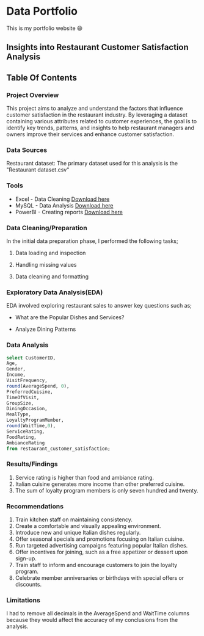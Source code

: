 #  Data Portfolio 

This is my portfolio website
😄

## Insights into Restaurant Customer Satisfaction Analysis

## Table Of Contents


### Project Overview

This project aims to analyze and understand the factors that influence customer satisfaction in the restaurant industry. By leveraging a dataset containing various attributes related to customer experiences, the goal is to identify key trends, patterns, and insights to help restaurant managers and owners improve their services and enhance customer satisfaction.

### Data Sources

Restaurant dataset: The primary dataset used  for this analysis is the "Restaurant dataset.csv" 

### Tools
- Excel - Data Cleaning [Download here](https://microsoft.com)
- MySQL - Data Analysis [Download here](https://microsoft.com) 
- PowerBI - Creating reports  [Download here](https://microsoft.com)

### Data Cleaning/Preparation
In the initial data preparation phase, I performed the following tasks;

1. Data loading and inspection

2. Handling missing values

3. Data cleaning and formatting

### Exploratory Data Analysis(EDA)

EDA involved exploring restaurant sales to answer key questions such as;

- 	What are the Popular Dishes and Services?

- 	Analyze Dining Patterns

### Data Analysis
 
 ```SQL
select CustomerID,
 Age,
 Gender,
 Income,
 VisitFrequency,
 round(AverageSpend, 0),
 PreferredCuisine,
 TimeOfVisit,
 GroupSize,
 DiningOccasion,
 MealType,
 LoyaltyProgramMember,
 round(WaitTime,0),
 ServiceRating,
 FoodRating,
 AmbianceRating
from restaurant_customer_satisfaction;
```

### Results/Findings
1. Service rating is higher than food and ambiance rating.
2. Italian cuisine generates more income than other preferred cuisine.
3. The sum of loyalty program members is only seven hundred and twenty.

### Recommendations
1. Train kitchen staff on maintaining consistency.
2. Create a comfortable and visually appealing environment.
3. Introduce new and unique Italian dishes regularly.
4. Offer seasonal specials and promotions focusing on Italian cuisine.
5. Run targeted advertising campaigns featuring popular Italian dishes.
6. Offer incentives for joining, such as a free appetizer or dessert upon sign-up.
7. Train staff to inform and encourage customers to join the loyalty program.
8. Celebrate member anniversaries or birthdays with special offers or discounts.

### Limitations
I had to remove all decimals in the AverageSpend and WaitTime columns because they would affect the accuracy of my conclusions from the analysis.



  



  





